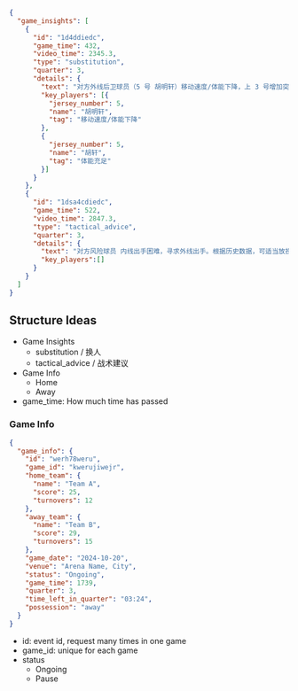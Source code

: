 ```json
{
  "game_insights": [
    {
      "id": "1d4ddiedc",
      "game_time": 432,
      "video_time": 2345.3,
      "type": "substitution",
      "quarter": 3,
      "details": {
        "text": "对方外线后卫球员（5 号 胡明轩）移动速度/体能下降，上 3 号增加突破得分及外线三分投射。",
        "key_players": [{
          "jersey_number": 5,
          "name": "胡明轩",
          "tag": "移动速度/体能下降"
        },
        {
          "jersey_number": 5,
          "name": "胡轩",
          "tag": "体能充足"
        }]
      }
    },
    {
      "id": "1dsa4cdiedc",
      "game_time": 522,
      "video_time": 2847.3,
      "type": "tactical_advice",
      "quarter": 3,
      "details": {
        "text": "对方风险球员 内线出手困难，寻求外线出手。根据历史数据，可适当放投。",
        "key_players":[]
      }
    }
  ]
}
```
## Structure Ideas
- Game Insights
    - substitution / 换人
    - tactical_advice / 战术建议
- Game Info
    - Home
    - Away
- game_time: How much time has passed

### Game Info
```json
{
  "game_info": {
    "id": "werh78weru",
    "game_id": "kwerujiwejr",
    "home_team": {
      "name": "Team A",
      "score": 25,
      "turnovers": 12
    },
    "away_team": {
      "name": "Team B",
      "score": 29,
      "turnovers": 15
    },
    "game_date": "2024-10-20",
    "venue": "Arena Name, City",
    "status": "Ongoing", 
    "game_time": 1739,
    "quarter": 3,  
    "time_left_in_quarter": "03:24",
    "possession": "away"
  }
}
```
- id: event id, request many times in one game
- game_id: unique for each game
- status
    - Ongoing
    - Pause